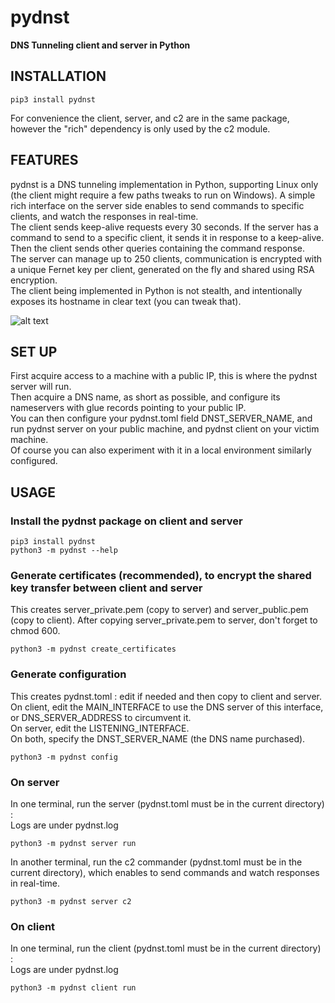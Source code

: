 # pydnst
**DNS Tunneling client and server in Python**

<a name="installation"></a>
## INSTALLATION

    pip3 install pydnst
    
For convenience the client, server, and c2 are in the same package, however the "rich" dependency is only used by the c2 module.

<a name="features"></a>
## FEATURES

pydnst is a DNS tunneling implementation in Python, supporting Linux only (the client might require a few paths tweaks to run on Windows).
A simple rich interface on the server side enables to send commands to specific clients, and watch the responses in real-time.  
The client sends keep-alive requests every 30 seconds. If the server has a command to send to a specific client, it sends it in response to a keep-alive. Then the client sends other queries containing the command response.  
The server can manage up to 250 clients, communication is encrypted with a unique Fernet key per client, generated on the fly and shared using RSA encryption.  
The client being implemented in Python is not stealth, and intentionally exposes its hostname in clear text (you can tweak that).  

![alt text](https://github.com/mori-b/pydnst/assets/22458480/fbd0e97c-2030-467b-94e0-b0943f1a9b1a)

<a name="setup"></a>
## SET UP

First acquire access to a machine with a public IP, this is where the pydnst server will run.  
Then acquire a DNS name, as short as possible, and configure its nameservers with glue records pointing to your public IP.  
You can then configure your pydnst.toml field DNST_SERVER_NAME, and run pydnst server on your public machine, and pydnst client on your victim machine.  
Of course you can also experiment with it in a local environment similarly configured.  


<a name="usage"></a>
## USAGE

### Install the pydnst package on client and server

    pip3 install pydnst
    python3 -m pydnst --help
    
### Generate certificates (recommended), to encrypt the shared key transfer between client and server
This creates server_private.pem (copy to server) and server_public.pem (copy to client).
After copying server_private.pem to server, don't forget to chmod 600.

    python3 -m pydnst create_certificates
    
### Generate configuration
This creates pydnst.toml : edit if needed and then copy to client and server.  
On client, edit the MAIN_INTERFACE to use the DNS server of this interface, or DNS_SERVER_ADDRESS to circumvent it.  
On server, edit the LISTENING_INTERFACE.  
On both, specify the DNST_SERVER_NAME (the DNS name purchased).  

    python3 -m pydnst config
    
### On server
In one terminal, run the server (pydnst.toml must be in the current directory) :   
Logs are under pydnst.log  

    python3 -m pydnst server run
    
In another terminal, run the c2 commander (pydnst.toml must be in the current directory), which enables to send commands and watch responses in real-time.  

    python3 -m pydnst server c2
    
### On client
In one terminal, run the client (pydnst.toml must be in the current directory) :   
Logs are under pydnst.log  

    python3 -m pydnst client run


    
